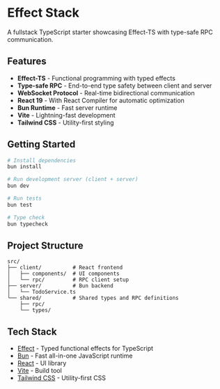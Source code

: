 # Effect Stack

A fullstack TypeScript starter showcasing Effect-TS with type-safe RPC communication.

## Features

- **Effect-TS** - Functional programming with typed effects
- **Type-safe RPC** - End-to-end type safety between client and server
- **WebSocket Protocol** - Real-time bidirectional communication
- **React 19** - With React Compiler for automatic optimization
- **Bun Runtime** - Fast server runtime
- **Vite** - Lightning-fast development
- **Tailwind CSS** - Utility-first styling

## Getting Started

```bash
# Install dependencies
bun install

# Run development server (client + server)
bun dev

# Run tests
bun test

# Type check
bun typecheck
```

## Project Structure

```
src/
├── client/          # React frontend
│   ├── components/  # UI components
│   └── rpc/         # RPC client setup
├── server/          # Bun backend
│   └── TodoService.ts
└── shared/          # Shared types and RPC definitions
    ├── rpc/
    └── types/
```

## Tech Stack

- [Effect](https://effect.website/) - Typed functional effects for TypeScript
- [Bun](https://bun.sh/) - Fast all-in-one JavaScript runtime
- [React](https://react.dev/) - UI library
- [Vite](https://vite.dev/) - Build tool
- [Tailwind CSS](https://tailwindcss.com/) - Utility-first CSS
